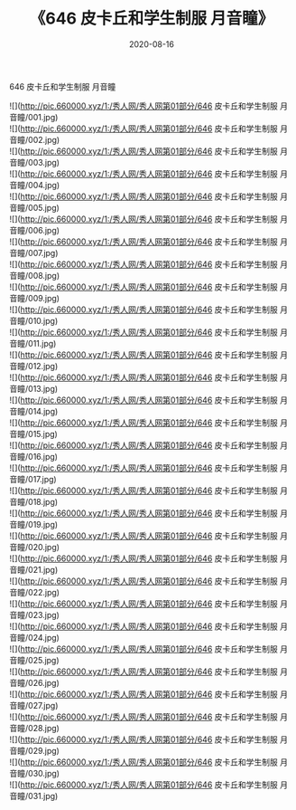 ﻿---
layout: post
title:  《646 皮卡丘和学生制服 月音瞳》
date:   2020-08-16
img: http://pic.660000.xyz/1:/秀人网/秀人网第01部分/646 皮卡丘和学生制服 月音瞳/000.jpg
categories: [美女, 清纯, 唯美]
---

646 皮卡丘和学生制服 月音瞳

  ![](http://pic.660000.xyz/1:/秀人网/秀人网第01部分/646 皮卡丘和学生制服 月音瞳/001.jpg) <br> ![](http://pic.660000.xyz/1:/秀人网/秀人网第01部分/646 皮卡丘和学生制服 月音瞳/002.jpg) <br> ![](http://pic.660000.xyz/1:/秀人网/秀人网第01部分/646 皮卡丘和学生制服 月音瞳/003.jpg) <br> ![](http://pic.660000.xyz/1:/秀人网/秀人网第01部分/646 皮卡丘和学生制服 月音瞳/004.jpg) <br> ![](http://pic.660000.xyz/1:/秀人网/秀人网第01部分/646 皮卡丘和学生制服 月音瞳/005.jpg) <br> ![](http://pic.660000.xyz/1:/秀人网/秀人网第01部分/646 皮卡丘和学生制服 月音瞳/006.jpg) <br> ![](http://pic.660000.xyz/1:/秀人网/秀人网第01部分/646 皮卡丘和学生制服 月音瞳/007.jpg) <br> ![](http://pic.660000.xyz/1:/秀人网/秀人网第01部分/646 皮卡丘和学生制服 月音瞳/008.jpg) <br> ![](http://pic.660000.xyz/1:/秀人网/秀人网第01部分/646 皮卡丘和学生制服 月音瞳/009.jpg) <br> ![](http://pic.660000.xyz/1:/秀人网/秀人网第01部分/646 皮卡丘和学生制服 月音瞳/010.jpg) <br> ![](http://pic.660000.xyz/1:/秀人网/秀人网第01部分/646 皮卡丘和学生制服 月音瞳/011.jpg) <br> ![](http://pic.660000.xyz/1:/秀人网/秀人网第01部分/646 皮卡丘和学生制服 月音瞳/012.jpg) <br> ![](http://pic.660000.xyz/1:/秀人网/秀人网第01部分/646 皮卡丘和学生制服 月音瞳/013.jpg) <br> ![](http://pic.660000.xyz/1:/秀人网/秀人网第01部分/646 皮卡丘和学生制服 月音瞳/014.jpg) <br> ![](http://pic.660000.xyz/1:/秀人网/秀人网第01部分/646 皮卡丘和学生制服 月音瞳/015.jpg) <br> ![](http://pic.660000.xyz/1:/秀人网/秀人网第01部分/646 皮卡丘和学生制服 月音瞳/016.jpg) <br> ![](http://pic.660000.xyz/1:/秀人网/秀人网第01部分/646 皮卡丘和学生制服 月音瞳/017.jpg) <br> ![](http://pic.660000.xyz/1:/秀人网/秀人网第01部分/646 皮卡丘和学生制服 月音瞳/018.jpg) <br> ![](http://pic.660000.xyz/1:/秀人网/秀人网第01部分/646 皮卡丘和学生制服 月音瞳/019.jpg) <br> ![](http://pic.660000.xyz/1:/秀人网/秀人网第01部分/646 皮卡丘和学生制服 月音瞳/020.jpg) <br> ![](http://pic.660000.xyz/1:/秀人网/秀人网第01部分/646 皮卡丘和学生制服 月音瞳/021.jpg) <br> ![](http://pic.660000.xyz/1:/秀人网/秀人网第01部分/646 皮卡丘和学生制服 月音瞳/022.jpg) <br> ![](http://pic.660000.xyz/1:/秀人网/秀人网第01部分/646 皮卡丘和学生制服 月音瞳/023.jpg) <br> ![](http://pic.660000.xyz/1:/秀人网/秀人网第01部分/646 皮卡丘和学生制服 月音瞳/024.jpg) <br> ![](http://pic.660000.xyz/1:/秀人网/秀人网第01部分/646 皮卡丘和学生制服 月音瞳/025.jpg) <br> ![](http://pic.660000.xyz/1:/秀人网/秀人网第01部分/646 皮卡丘和学生制服 月音瞳/026.jpg) <br> ![](http://pic.660000.xyz/1:/秀人网/秀人网第01部分/646 皮卡丘和学生制服 月音瞳/027.jpg) <br> ![](http://pic.660000.xyz/1:/秀人网/秀人网第01部分/646 皮卡丘和学生制服 月音瞳/028.jpg) <br> ![](http://pic.660000.xyz/1:/秀人网/秀人网第01部分/646 皮卡丘和学生制服 月音瞳/029.jpg) <br> ![](http://pic.660000.xyz/1:/秀人网/秀人网第01部分/646 皮卡丘和学生制服 月音瞳/030.jpg) <br> ![](http://pic.660000.xyz/1:/秀人网/秀人网第01部分/646 皮卡丘和学生制服 月音瞳/031.jpg) <br>